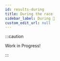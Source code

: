 ```yaml
---
id: results-during
title: During the race
sidebar_label: During 🚧
custom_edit_url: null
---
```


:::caution

Work in Progress!

:::

